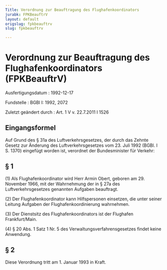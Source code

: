 ```yaml
---
Title: Verordnung zur Beauftragung des Flughafenkoordinators
jurabk: FPKBeauftrV
layout: default
origslug: fpkbeauftrv
slug: fpkbeauftrv

---
```


# Verordnung zur Beauftragung des Flughafenkoordinators (FPKBeauftrV)

Ausfertigungsdatum
:   1992-12-17

Fundstelle
:   BGBl I: 1992, 2072

Zuletzt geändert durch
:   Art. 1 V v. 22.7.2011 I 1526

## Eingangsformel

Auf Grund des § 31a des Luftverkehrsgesetzes, der durch das Zehnte
Gesetz zur Änderung des Luftverkehrsgesetzes vom 23. Juli 1992 (BGBl.
I S. 1370) eingefügt worden ist, verordnet der Bundesminister für
Verkehr:

## § 1

(1) Als Flughafenkoordinator wird Herr Armin Obert, geboren am 29.
November 1966, mit der Wahrnehmung der in § 27a des
Luftverkehrsgesetzes genannten Aufgaben beauftragt.

(2) Der Flughafenkoordinator kann Hilfspersonen einsetzen, die unter
seiner Leitung Aufgaben der Flughafenkoordinierung wahrnehmen.

(3) Der Dienstsitz des Flughafenkoordinators ist der Flughafen
Frankfurt/Main.

(4) § 20 Abs. 1 Satz 1 Nr. 5 des Verwaltungsverfahrensgesetzes findet
keine Anwendung.

## § 2

Diese Verordnung tritt am 1. Januar 1993 in Kraft.

